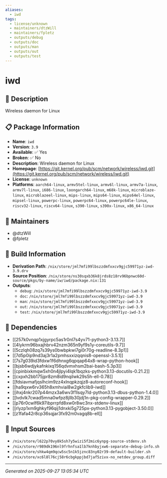 ```yaml
---
aliases:
  - iwd
tags:
  - license/unknown
  - maintainers/dtzWill
  - maintainers/fpletz
  - outputs/debug
  - outputs/doc
  - outputs/man
  - outputs/out
  - outputs/test
---
```


# iwd

## 📝 Description

Wireless daemon for Linux

## 📋 Package Information

- **Name**: `iwd`
- **Version**: `3.9`
- **Available**: ✅ Yes
- **Broken**: ✅ No
- **Description**: Wireless daemon for Linux
- **Homepage**: [https://git.kernel.org/pub/scm/network/wireless/iwd.git](https://git.kernel.org/pub/scm/network/wireless/iwd.git)
- **License**: `unknown`
- **Platforms**: `aarch64-linux`, `armv5tel-linux`, `armv6l-linux`, `armv7a-linux`, `armv7l-linux`, `i686-linux`, `loongarch64-linux`, `m68k-linux`, `microblaze-linux`, `microblazeel-linux`, `mips-linux`, `mips64-linux`, `mips64el-linux`, `mipsel-linux`, `powerpc-linux`, `powerpc64-linux`, `powerpc64le-linux`, `riscv32-linux`, `riscv64-linux`, `s390-linux`, `s390x-linux`, `x86_64-linux`
## 👥 Maintainers

- @dtzWill
- @fpletz


## 🔧 Build Information

- **Derivation Path**: `/nix/store/jml7mfi99lbszzdmfxxcv9gjc59971yz-iwd-3.9.drv`
- **Source Position**: `/nix/store/ns30sqxb36k8jrds8z18rv96bpnwc60d-source/pkgs/by-name/iw/iwd/package.nix:131`
- **Outputs**:
  - `debug`:  `/nix/store/jml7mfi99lbszzdmfxxcv9gjc59971yz-iwd-3.9`
  - `doc`:  `/nix/store/jml7mfi99lbszzdmfxxcv9gjc59971yz-iwd-3.9`
  - `man`:  `/nix/store/jml7mfi99lbszzdmfxxcv9gjc59971yz-iwd-3.9`
  - `out`:  `/nix/store/jml7mfi99lbszzdmfxxcv9gjc59971yz-iwd-3.9`
  - `test`:  `/nix/store/jml7mfi99lbszzdmfxxcv9gjc59971yz-iwd-3.9`

## 🔗 Dependencies

- [[257k0vnqp1xjgyrpc5as1r0nl7s4yv71-python3-3.13.7]]
- [[4lykrm96bxajhbrv42nzm365n9yf9s1y-coreutils-9.7]]
- [[5czlqh08zq7s39ys0bwbpkwi7gi0r70g-readline-8.3p1]]
- [[7d5p0ip9nd3aj3r1a2pmhsxxizqqnis8-openssl-3.5.1]]
- [[7s7g039id3fdxw1f6dhnxg6qpqap64x8-wrap-python-hook]]
- [[bjsb6wdjykafnkixq156qdvmxhsm2bai-bash-5.3p3]]
- [[cpinbixkmqw5xh0n4jlpyi4lqk1bqzks-python3.13-docutils-0.21.2]]
- [[cxpxh2bb175jpr8zm8id9nqilwk29s5h-ell-0.78]]
- [[fdsiavmafjqslhcim9zz4xlnqpkzqjz8-autoreconf-hook]]
- [[ha9qxw6rv365h8xmhvial8w2gkfclib9-iwd]]
- [[ihxj4nkr207p44mzx3a6wv3f1lsqy7ld-python3.13-dbus-python-1.4.0]]
- [[lvdvlk7cwad5mna0wfpz8jllb30jdj1n-pkg-config-wrapper-0.29.2]]
- [[p76r0cwlf6k97ibprrpfd8xw0r8wc3nx-stdenv-linux]]
- [[rlyzp1xm9ghkyf96qij1dnxki5g725px-python3.13-pygobject-3.50.0]]
- [[z1fafa42r8cp36sqjar3fx92m0vagq8b-ell]]

## 📁 Input Sources

- `/nix/store/l622p70vy8k5sh7y5wizi5f2mic6ynpg-source-stdenv.sh`
- `/nix/store/r989dk196nl9frhnfsa1lb7knhbyjxw6-separate-debug-info.sh`
- `/nix/store/shkw4qm9qcw5sc5n1k5jznc83ny02r39-default-builder.sh`
- `/nix/store/xc6l8l76cj58r6cbgkppjbd7jaf5zivx-no_netdev_group.diff`

---
*Generated on 2025-09-27 13:05:34 UTC*
